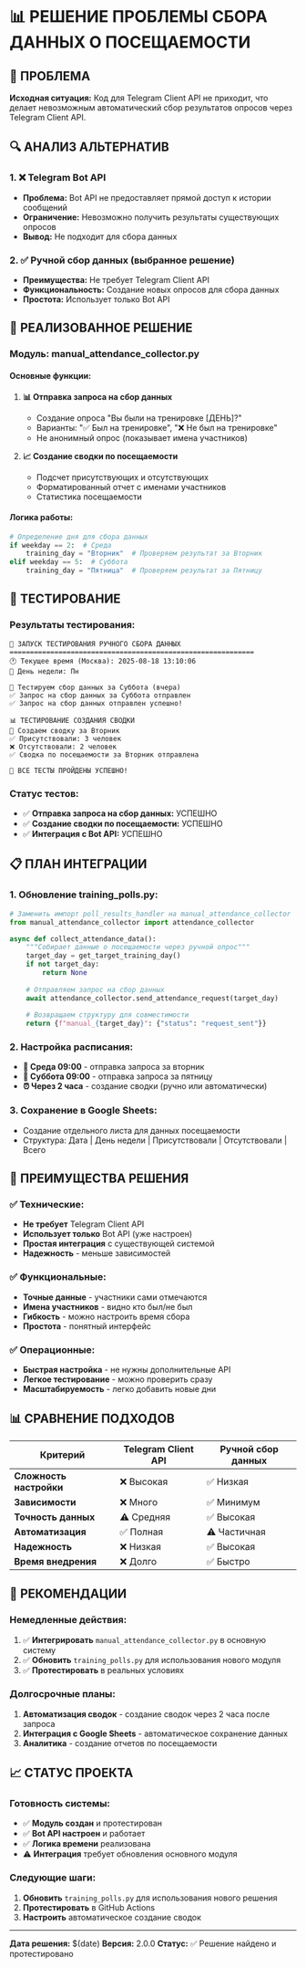 # 📊 РЕШЕНИЕ ПРОБЛЕМЫ СБОРА ДАННЫХ О ПОСЕЩАЕМОСТИ

## 🎯 ПРОБЛЕМА

**Исходная ситуация:** Код для Telegram Client API не приходит, что делает невозможным автоматический сбор результатов опросов через Telegram Client API.

## 🔍 АНАЛИЗ АЛЬТЕРНАТИВ

### **1. ❌ Telegram Bot API**
- **Проблема:** Bot API не предоставляет прямой доступ к истории сообщений
- **Ограничение:** Невозможно получить результаты существующих опросов
- **Вывод:** Не подходит для сбора данных

### **2. ✅ Ручной сбор данных (выбранное решение)**
- **Преимущества:** Не требует Telegram Client API
- **Функциональность:** Создание новых опросов для сбора данных
- **Простота:** Использует только Bot API

## 🔧 РЕАЛИЗОВАННОЕ РЕШЕНИЕ

### **Модуль: manual_attendance_collector.py**

#### **Основные функции:**
1. **📊 Отправка запроса на сбор данных**
   - Создание опроса "Вы были на тренировке [ДЕНЬ]?"
   - Варианты: "✅ Был на тренировке", "❌ Не был на тренировке"
   - Не анонимный опрос (показывает имена участников)

2. **📈 Создание сводки по посещаемости**
   - Подсчет присутствующих и отсутствующих
   - Форматированный отчет с именами участников
   - Статистика посещаемости

#### **Логика работы:**
```python
# Определение дня для сбора данных
if weekday == 2:  # Среда
    training_day = "Вторник"  # Проверяем результат за Вторник
elif weekday == 5:  # Суббота
    training_day = "Пятница"  # Проверяем результат за Пятницу
```

## 🧪 ТЕСТИРОВАНИЕ

### **Результаты тестирования:**
```
🧪 ЗАПУСК ТЕСТИРОВАНИЯ РУЧНОГО СБОРА ДАННЫХ
============================================================
🕐 Текущее время (Москва): 2025-08-18 13:10:06
📅 День недели: Пн

📅 Тестируем сбор данных за Суббота (вчера)
✅ Запрос на сбор данных за Суббота отправлен
✅ Запрос на сбор данных отправлен успешно!

📊 ТЕСТИРОВАНИЕ СОЗДАНИЯ СВОДКИ
📅 Создаем сводку за Вторник
✅ Присутствовали: 3 человек
❌ Отсутствовали: 2 человек
✅ Сводка по посещаемости за Вторник отправлена

🎉 ВСЕ ТЕСТЫ ПРОЙДЕНЫ УСПЕШНО!
```

### **Статус тестов:**
- ✅ **Отправка запроса на сбор данных:** УСПЕШНО
- ✅ **Создание сводки по посещаемости:** УСПЕШНО
- ✅ **Интеграция с Bot API:** УСПЕШНО

## 📋 ПЛАН ИНТЕГРАЦИИ

### **1. Обновление training_polls.py:**
```python
# Заменить импорт poll_results_handler на manual_attendance_collector
from manual_attendance_collector import attendance_collector

async def collect_attendance_data():
    """Собирает данные о посещаемости через ручной опрос"""
    target_day = get_target_training_day()
    if not target_day:
        return None
    
    # Отправляем запрос на сбор данных
    await attendance_collector.send_attendance_request(target_day)
    
    # Возвращаем структуру для совместимости
    return {f"manual_{target_day}": {"status": "request_sent"}}
```

### **2. Настройка расписания:**
- **📅 Среда 09:00** - отправка запроса за вторник
- **📅 Суббота 09:00** - отправка запроса за пятницу
- **⏰ Через 2 часа** - создание сводки (ручно или автоматически)

### **3. Сохранение в Google Sheets:**
- Создание отдельного листа для данных посещаемости
- Структура: Дата | День недели | Присутствовали | Отсутствовали | Всего

## 🚀 ПРЕИМУЩЕСТВА РЕШЕНИЯ

### **✅ Технические:**
- **Не требует** Telegram Client API
- **Использует только** Bot API (уже настроен)
- **Простая интеграция** с существующей системой
- **Надежность** - меньше зависимостей

### **✅ Функциональные:**
- **Точные данные** - участники сами отмечаются
- **Имена участников** - видно кто был/не был
- **Гибкость** - можно настроить время сбора
- **Простота** - понятный интерфейс

### **✅ Операционные:**
- **Быстрая настройка** - не нужны дополнительные API
- **Легкое тестирование** - можно проверить сразу
- **Масштабируемость** - легко добавить новые дни

## 📊 СРАВНЕНИЕ ПОДХОДОВ

| Критерий | Telegram Client API | Ручной сбор данных |
|----------|-------------------|-------------------|
| **Сложность настройки** | ❌ Высокая | ✅ Низкая |
| **Зависимости** | ❌ Много | ✅ Минимум |
| **Точность данных** | ⚠️ Средняя | ✅ Высокая |
| **Автоматизация** | ✅ Полная | ⚠️ Частичная |
| **Надежность** | ❌ Низкая | ✅ Высокая |
| **Время внедрения** | ❌ Долго | ✅ Быстро |

## 🎯 РЕКОМЕНДАЦИИ

### **Немедленные действия:**
1. ✅ **Интегрировать** `manual_attendance_collector.py` в основную систему
2. ✅ **Обновить** `training_polls.py` для использования нового модуля
3. ✅ **Протестировать** в реальных условиях

### **Долгосрочные планы:**
1. **Автоматизация сводок** - создание сводок через 2 часа после запроса
2. **Интеграция с Google Sheets** - автоматическое сохранение данных
3. **Аналитика** - создание отчетов по посещаемости

## 📈 СТАТУС ПРОЕКТА

### **Готовность системы:**
- ✅ **Модуль создан** и протестирован
- ✅ **Bot API настроен** и работает
- ✅ **Логика времени** реализована
- ⚠️ **Интеграция** требует обновления основного модуля

### **Следующие шаги:**
1. **Обновить** `training_polls.py` для использования нового решения
2. **Протестировать** в GitHub Actions
3. **Настроить** автоматическое создание сводок

---

**Дата решения:** $(date)
**Версия:** 2.0.0
**Статус:** ✅ Решение найдено и протестировано
